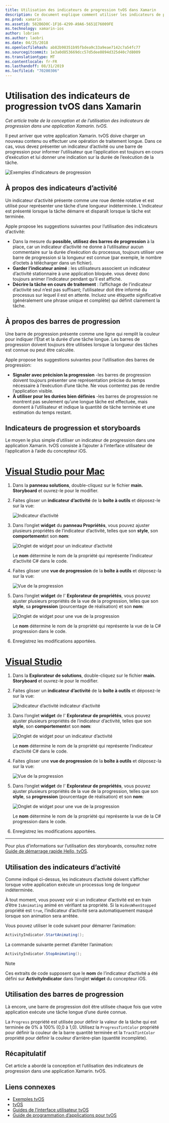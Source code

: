 ```yaml
---
title: Utilisation des indicateurs de progression tvOS dans Xamarin
description: Ce document explique comment utiliser les indicateurs de progression dans une application tvOS créée avec Xamarin. Il traite des barres de progression et des indicateurs d’activité.
ms.prod: xamarin
ms.assetid: 582B6D0C-1F16-4299-A9A6-5651E76009FE
ms.technology: xamarin-ios
author: lobrien
ms.author: laobri
ms.date: 04/25/2018
ms.openlocfilehash: ab82b98351b95fbdea9c33a9eae7142c7a54fc77
ms.sourcegitcommit: 1e3a0d853669dcc57d5dee0894d325d40c7d8009
ms.translationtype: MT
ms.contentlocale: fr-FR
ms.lasthandoff: 08/31/2019
ms.locfileid: "70200306"
---
```

# <a name="working-with-tvos-progress-indicators-in-xamarin"></a>Utilisation des indicateurs de progression tvOS dans Xamarin

_Cet article traite de la conception et de l’utilisation des indicateurs de progression dans une application Xamarin. tvOS._

Il peut arriver que votre application Xamarin. tvOS doive charger un nouveau contenu ou effectuer une opération de traitement longue. Dans ce cas, vous devez présenter un indicateur d’activité ou une barre de progression pour informer l’utilisateur que l’application est toujours en cours d’exécution et lui donner une indication sur la durée de l’exécution de la tâche.

![Exemples d’indicateurs de progression](progress-indicators-images/intro01.png "Exemples d’indicateurs de progression")

## <a name="about-activity-indicators"></a>À propos des indicateurs d’activité

Un indicateur d’activité présente comme une roue dentée rotative et est utilisé pour représenter une tâche d’une longueur indéterminée. L’indicateur est présenté lorsque la tâche démarre et disparaît lorsque la tâche est terminée.

Apple propose les suggestions suivantes pour l’utilisation des indicateurs d’activité:

- Dans la mesure du **possible, utilisez des barres de progression** à la place, car un indicateur d’activité ne donne à l’utilisateur aucun commentaire sur la durée d’exécution du processus, toujours utiliser une barre de progression si la longueur est connue (par exemple, le nombre d’octets à télécharger dans un fichier).
- **Garder l’indicateur animé** : les utilisateurs associent un indicateur d’activité stationnaire à une application bloquée. vous devez donc toujours animer l’indicateur pendant qu’il est affiché.
- **Décrire la tâche en cours de traitement** : l’affichage de l’indicateur d’activité seul n’est pas suffisant; l’utilisateur doit être informé du processus sur lequel il est en attente. Incluez une étiquette significative (généralement une phrase unique et complète) qui définit clairement la tâche.

## <a name="about-progress-bars"></a>À propos des barres de progression

Une barre de progression présente comme une ligne qui remplit la couleur pour indiquer l’État et la durée d’une tâche longue. Les barres de progression doivent toujours être utilisées lorsque la longueur des tâches est connue ou peut être calculée.

Apple propose les suggestions suivantes pour l’utilisation des barres de progression:

- **Signaler avec précision la progression** -les barres de progression doivent toujours présenter une représentation précise du temps nécessaire à l’exécution d’une tâche. Ne vous contentez pas de rendre l’application visible.
- **À utiliser pour les durées bien définies** -les barres de progression ne montrent pas seulement qu’une longue tâche est effectuée, mais donnent à l’utilisateur et indique la quantité de tâche terminée et une estimation du temps restant.

## <a name="progress-indicators-and-storyboards"></a>Indicateurs de progression et storyboards

Le moyen le plus simple d’utiliser un indicateur de progression dans une application Xamarin. tvOS consiste à l’ajouter à l’interface utilisateur de l’application à l’aide du concepteur iOS.

# <a name="visual-studio-for-mactabmacos"></a>[Visual Studio pour Mac](#tab/macos)

1. Dans la **panneau solutions**, double-cliquez sur le fichier **main. Storyboard** et ouvrez-le pour le modifier.

2. Faites glisser un **indicateur d’activité** de la **boîte à outils** et déposez-le sur la vue: 

    ![Indicateur d’activité](progress-indicators-images/activity01.png "Indicateur d’activité")

3. Dans l’onglet **widget** du **panneau Propriétés**, vous pouvez ajuster plusieurs propriétés de l’indicateur d’activité, telles que son **style**, son **comportement**et son **nom**: 

    ![Onglet de widget pour un indicateur d’activité](progress-indicators-images/activity02.png "Onglet de widget pour un indicateur d’activité")
    
    Le **nom** détermine le nom de la propriété qui représente l’indicateur d’activité C# dans le code.

4. Faites glisser une **vue de progression** de la **boîte à outils** et déposez-la sur la vue: 

    ![Vue de la progression](progress-indicators-images/activity03.png "Vue de la progression")

5. Dans l’onglet **widget** de l' **Explorateur de propriétés**, vous pouvez ajuster plusieurs propriétés de la vue de la progression, telles que son **style**, sa **progression** (pourcentage de réalisation) et son **nom**: 

    ![Onglet de widget pour une vue de la progression](progress-indicators-images/activity04.png "Onglet de widget pour une vue de la progression")
    
    Le **nom** détermine le nom de la propriété qui représente la vue de la C# progression dans le code.

6. Enregistrez les modifications apportées.

# <a name="visual-studiotabwindows"></a>[Visual Studio](#tab/windows)

1. Dans la **Explorateur de solutions**, double-cliquez sur le fichier **main. Storyboard** et ouvrez-le pour le modifier.

2. Faites glisser un **indicateur d’activité** de la **boîte à outils** et déposez-le sur la vue: 

    ![](progress-indicators-images/activity01-vs.png
    "Indicateur d’activité indicateur d’activité")

3. Dans l’onglet **widget** de l' **Explorateur de propriétés**, vous pouvez ajuster plusieurs propriétés de l’indicateur d’activité, telles que son **style**, son **comportement**et son **nom**: 

    ![Onglet de widget pour un indicateur d’activité](progress-indicators-images/activity02-vs.png "Onglet de widget pour un indicateur d’activité")

    Le **nom** détermine le nom de la propriété qui représente l’indicateur d’activité C# dans le code.

4. Faites glisser une **vue de progression** de la **boîte à outils** et déposez-la sur la vue: 

   ![Vue de la progression](progress-indicators-images/activity03-vs.png "Vue de la progression")

5. Dans l’onglet **widget** de l' **Explorateur de propriétés**, vous pouvez ajuster plusieurs propriétés de la vue de la progression, telles que son **style**, sa **progression** (pourcentage de réalisation) et son **nom**: 

    ![Onglet de widget pour une vue de la progression](progress-indicators-images/activity04-vs.png "Onglet de widget pour une vue de la progression")
    
    Le **nom** détermine le nom de la propriété qui représente la vue de la C# progression dans le code.

6. Enregistrez les modifications apportées.

-----

Pour plus d’informations sur l’utilisation des storyboards, consultez notre [Guide de démarrage rapide Hello, tvOS](~/ios/tvos/get-started/hello-tvos.md). 

## <a name="working-with-activity-indicators"></a>Utilisation des indicateurs d’activité

Comme indiqué ci-dessus, les indicateurs d’activité doivent s’afficher lorsque votre application exécute un processus long de longueur indéterminée.

À tout moment, vous pouvez voir si un indicateur d’activité est en train d’être `IsAnimating` animé en vérifiant sa propriété. Si la `HidesWhenStopped` propriété est `true`, l’indicateur d’activité sera automatiquement masqué lorsque son animation sera arrêtée.

Vous pouvez utiliser le code suivant pour démarrer l’animation: 

```csharp
ActivityIndicator.StartAnimating();
```

La commande suivante permet d’arrêter l’animation:

```csharp
ActivityIndicator.StopAnimating();
```

> [!NOTE]
> Ces extraits de code supposent que le **nom** de l’indicateur d’activité a été défini sur **ActivityIndicator** dans l’onglet **widget** du concepteur iOS.

## <a name="working-with-progress-bars"></a>Utilisation des barres de progression

Là encore, une barre de progression doit être utilisée chaque fois que votre application exécute une tâche longue d’une durée connue. 

La `Progress` propriété est utilisée pour définir la valeur de la tâche qui est terminée de 0% à 100% (0,0 à 1,0). Utilisez la `ProgressTintColor` propriété pour définir la couleur de la barre quantité terminée et la `TrackTintColor` propriété pour définir la couleur d’arrière-plan (quantité incomplète).

## <a name="summary"></a>Récapitulatif

Cet article a abordé la conception et l’utilisation des indicateurs de progression dans une application Xamarin. tvOS.

## <a name="related-links"></a>Liens connexes

- [Exemples tvOS](https://docs.microsoft.com/samples/browse/?products=xamarin&term=Xamarin.iOS+tvOS)
- [tvOS](https://developer.apple.com/tvos/)
- [Guides de l’interface utilisateur tvOS](https://developer.apple.com/tvos/human-interface-guidelines/)
- [Guide de programmation d’applications pour tvOS](https://developer.apple.com/library/prerelease/tvos/documentation/General/Conceptual/AppleTV_PG/)
